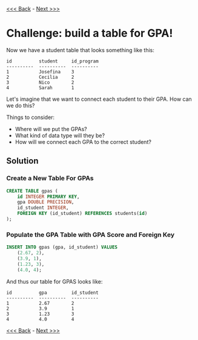 [<<< Back](5-foreignkeys.md) - [Next >>>](7-commonqueries.md)  

# Challenge: build a table for GPA!

Now we have a student table that looks something like this:

```
id          student     id_program
----------  ----------  ----------
1           Josefina    3
2           Cecilia     2
3           Nico        2
4           Sarah       1
```

Let's imagine that we want to connect each student to their GPA. How can we do this?

Things to consider:

- Where will we put the GPAs?
- What kind of data type will they be?
- How will we connect each GPA to the correct student?

## Solution 

### Create a New Table For GPAs

```sql
CREATE TABLE gpas (
	id INTEGER PRIMARY KEY,
	gpa DOUBLE PRECISION,
	id_student INTEGER,
	FOREIGN KEY (id_student) REFERENCES students(id)
);
```

### Populate the GPA Table with GPA Score and Foreign Key

```sql
INSERT INTO gpas (gpa, id_student) VALUES
	(2.67, 2),
	(3.9, 1),
	(1.23, 3),
	(4.0, 4);
```

And thus our table for GPAS looks like:
```
id          gpa         id_student
----------  ----------  ----------
1           2.67        2
2           3.9         1
3           1.23        3
4           4.0         4
```

[<<< Back](5-foreignkeys.md) - [Next >>>](7-commonqueries.md)  
